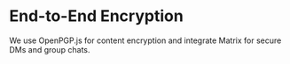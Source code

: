# End-to-End Encryption

We use OpenPGP.js for content encryption and integrate Matrix for secure DMs and group chats.